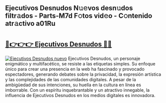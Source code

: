 ## Ejecutivos Desnudos N𝚞𝚎vos desn𝚞dos filtr𝚊dos - Parts-M7d F𝚘tos vid𝚎o - C𝚘ntenido atr𝚊ctivo a01Ru

# <h2><a href="http://mbbnc0c.tromn.icu/?c=Ejecutivos+Desnudos">🔗👉👉👉 Ejecutivos Desnudos 🔗🔗</a></h2>

[![Ejecutivos Desnudos nuevo](https://i.imgur.com/pEAQMta.gif)](http://mbbnc0c.tromn.icu/?c=Ejecutivos+Desnudos)
Ejecutivos Desnudos, un personaje enigmático y multifacético, se resiste a las etiquetas simples. Su enfoque único para crear una presencia en la web ha fascinado y provocado espectadores, generando debates sobre la privacidad, la expresión artística y las complejidades de las comunidades digitales. A pesar de la ambigüedad de sus intenciones, su huella en la cultura en línea es imborrable. Con un espíritu inquebrantable y un atractivo innegable, la influencia de Ejecutivos Desnudos en los medios digitales es innovadora.
